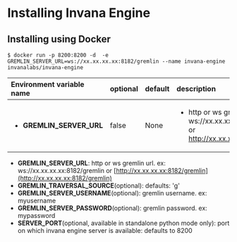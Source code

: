 # Installing Invana Engine

## Installing using Docker

```
$ docker run -p 8200:8200 -d  -e GREMLIN_SERVER_URL=ws://xx.xx.xx.xx:8182/gremlin --name invana-engine invanalabs/invana-engine 
```

<table>
  <thead>
    <tr>
      <th style="text-align:left">Environment variable name</th>
      <th style="text-align:left">optional</th>
      <th style="text-align:left">default</th>
      <th style="text-align:left">description</th>
    </tr>
  </thead>
  <tbody>
    <tr>
      <td style="text-align:left">
        <p></p>
        <ul>
          <li><b>GREMLIN_SERVER_URL</b>
          </li>
        </ul>
      </td>
      <td style="text-align:left">false</td>
      <td style="text-align:left">None</td>
      <td style="text-align:left">
        <p></p>
        <ul>
          <li>http or ws gremlin url. ex: ws://xx.xx.xx.xx:8182/gremlin or <a href="http://xx.xx.xx.xx:8182/gremlin">http://xx.xx.xx.xx:8182/gremlin</a>
          </li>
        </ul>
      </td>
    </tr>
  </tbody>
</table>

* **GREMLIN\_SERVER\_URL**: http or ws gremlin url. ex: ws://xx.xx.xx.xx:8182/gremlin or [http://xx.xx.xx.xx:8182/gremlin](http://xx.xx.xx.xx:8182/gremlin)
* **GREMLIN\_TRAVERSAL\_SOURCE**\(optional\): defaults: 'g'
* **GREMLIN\_SERVER\_USERNAME**\(optional\): gremlin username. ex: myusername
* **GREMLIN\_SERVER\_PASSWORD**\(optional\): gremlin password. ex: mypassword
* **SERVER\_PORT**\(optional, available in standalone python mode only\): port on which invana engine server is available: defaults to 8200

